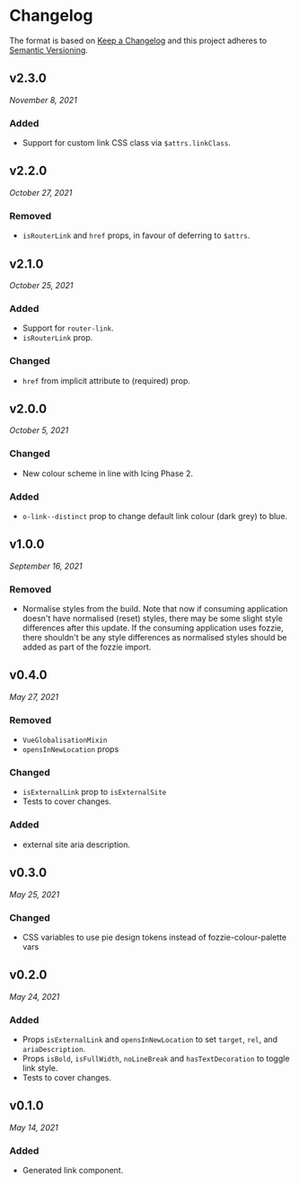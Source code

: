 # Changelog

The format is based on [Keep a Changelog](http://keepachangelog.com/en/1.0.0/)
and this project adheres to [Semantic Versioning](http://semver.org/spec/v2.0.0.html).

v2.3.0
------------------------------
*November 8, 2021*

### Added
- Support for custom link CSS class via `$attrs.linkClass`.


v2.2.0
------------------------------
*October 27, 2021*

### Removed
- `isRouterLink` and `href` props, in favour of deferring to `$attrs`.


v2.1.0
------------------------------
*October 25, 2021*

### Added
- Support for `router-link`.
- `isRouterLink` prop.

### Changed
- `href` from implicit attribute to (required) prop.


v2.0.0
------------------------------
*October 5, 2021*

### Changed
- New colour scheme in line with Icing Phase 2.

### Added
- `o-link--distinct` prop to change default link colour (dark grey) to blue.


v1.0.0
------------------------------
*September 16, 2021*

### Removed
- Normalise styles from the build. Note that now if consuming application doesn't have normalised (reset) styles, there may be some slight style differences after this update. If the consuming application uses fozzie, there shouldn't be any style differences as normalised styles should be added as part of the fozzie import.


v0.4.0
------------------------------
*May 27, 2021*

### Removed
- `VueGlobalisationMixin`
- `opensInNewLocation` props

### Changed
- `isExternalLink` prop to `isExternalSite`
- Tests to cover changes.

### Added
- external site aria description.


v0.3.0
------------------------------
*May 25, 2021*

### Changed
- CSS variables to use pie design tokens instead of fozzie-colour-palette vars


v0.2.0
------------------------------
*May 24, 2021*

### Added
- Props `isExternalLink` and `opensInNewLocation` to set `target`, `rel`, and `ariaDescription`.
- Props `isBold`, `isFullWidth`, `noLineBreak` and `hasTextDecoration` to toggle link style.
- Tests to cover changes.


v0.1.0
------------------------------
*May 14, 2021*

### Added
- Generated link component.
